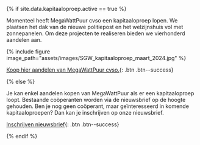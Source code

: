 {% if site.data.kapitaaloproep.active == true %}

  Momenteel heeft MegaWattPuur cvso een kapitaaloproep lopen. We plaatsen het
  dak van de nieuwe politiepost en het welzijnshuis vol met zonnepanelen.
  Om deze projecten te realiseren bieden we vierhonderd aandelen aan.

{% include figure image_path="assets/images/SGW_kapitaaloproep_maart_2024.jpg" %}


  [Koop hier aandelen van MegaWattPuur cvso.](http://aandelen.megawattpuur.be){: .btn .btn--success}

{% else %}

  Je kan enkel aandelen kopen van MegaWattPuur als er een kapitaaloproep loopt.
  Bestaande coöperanten worden via de nieuwsbrief op de hoogte gehouden. Ben
  je nog geen coöperant, maar geïnteresseerd in komende kapitaaloproepen?
  Dan kan je inschrijven op onze nieuwsbrief.

  [Inschrijven nieuwsbrief](/nieuwsbrief){: .btn .btn--success}

{% endif %}
